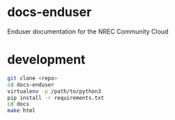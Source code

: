# docs-enduser
Enduser documentation for the NREC Community Cloud

# development

``` bash
git clone <repo>
cd docs-enduser
virtualenv -p /path/to/python3
pip install -r requirements.txt
cd docs
make html
```
